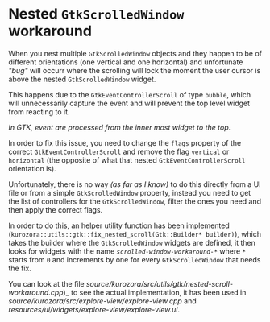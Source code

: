 # Nested `GtkScrolledWindow` workaround

When you nest multiple `GtkScrolledWindow` objects and they happen to be of different orientations (one vertical and one horizontal) and unfortunate _"bug"_ will occurr where the scrolling will lock the moment the user cursor is above the nested `GtkScrolledWindow` widget.

This happens due to the `GtkEventControllerScroll` of type `bubble`, which will unnecessarily capture the event and will prevent the top level widget from reacting to it.

_In GTK, event are processed from the inner most widget to the top._

In order to fix this issue, you need to change the `flags` property of the correct `GtkEventControllerScroll` and remove the flag `vertical` or `horizontal` (the opposite of what that nested `GtkEventControllerScroll` orientation is).

Unfortunately, there is no way _(as far as I know)_ to do this directly from a UI file or from a simple `GtkScrolledWindow` property, instead you need to get the list of controllers for the `GtkScrolledWindow`, filter the ones you need and then apply the correct flags.

In order to do this, an helper utility function has been implemented (`kurozora::utils::gtk::fix_nested_scroll(Gtk::Builder* builder)`), which takes the builder where the `GtkScrolledWindow` widgets are defined, it then looks for widgets with the name _`scrolled-window-workaround-*`_ where `*` starts from `0` and increments by one for every `GtkScrolledWindow` that needs the fix.

You can look at the file _source/kurozora/src/utils/gtk/nested-scroll-workaround.cpp_)_ to see the actual implementation, it has been used in _source/kurozora/src/explore-view/explore-view.cpp_ and _resources/ui/widgets/explore-view/explore-view.ui_.
